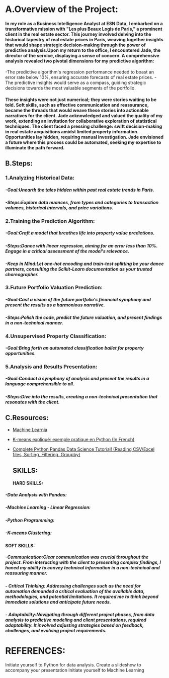 # A.Overview of the Project:




#### In my role as a Business Intelligence Analyst at ESN Data, I embarked on a transformative mission with "Les plus Beaux Logis de Paris," a prominent client in the real estate sector. This journey involved delving into the historical tapestry of real estate prices in Paris, weaving together insights that would shape strategic decision-making through the power of predictive analysis.Upon my return to the office, I encountered Jade, the director of the service, displaying a sense of concern. A comprehensive analysis revealed two pivotal dimensions for my predictive algorithm:
-The predictive algorithm's regression performance needed to boast an error rate below 10%, ensuring accurate forecasts of real estate prices.
-The predictive insights would serve as a compass, guiding strategic decisions towards the most valuable segments of the portfolio.
####  These insights were not just numerical; they were stories waiting to be told. Soft skills, such as effective communication and reassurance, became the threads that would weave these stories into actionable narratives for the client. Jade acknowledged and valued the quality of my work, extending an invitation for collaborative exploration of statistical techniques. The client faced a pressing challenge: swift decision-making in real estate acquisitions amidst limited property information. Opportunities lay hidden, requiring manual investigation. Jade envisioned a future where this process could be automated, seeking my expertise to illuminate the path forward.

## B.Steps:

   ### 1.Analyzing Historical Data:

 ##### -Goal:Unearth the tales hidden within past real estate trends in Paris.
 ##### -Steps:Explore data nuances, from types and categories to transaction volumes, historical intervals, and price variations.

   ### 2.Training the Prediction Algorithm:

 ##### -Goal:Craft a model that breathes life into property value predictions.
 ##### -Steps:Dance with linear regression, aiming for an error less than 10%. Engage in a critical assessment of the model's relevance.
 ##### -Keep in Mind:Let one-hot encoding and train-test splitting be your dance partners, consulting the Scikit-Learn documentation as your trusted choreographer.


   ### 3.Future Portfolio Valuation Prediction:

 ##### -Goal:Cast a vision of the future portfolio's financial symphony and present the results as a harmonious narrative.
 ##### -Steps:Polish the code, predict the future valuation, and present findings in a non-technical manner.


  ### 4.Unsupervised Property Classification:

 ##### -Goal:Bring forth an automated classification ballet for property opportunities.

  ### 5.Analysis and Results Presentation:

 ##### -Goal:Conduct a symphony of analysis and present the results in a language comprehensible to all.
 ##### -Steps:Dive into the results, creating a non-technical presentation that resonates with the client.


  ## C.Resources:
- [Machine Learnia](https://www.youtube.com/results?search_query=machine+learnia)
- [K-means expliqué: exemple pratique en Python (In French)](https://www.youtube.com/watch?v=h6bcU49mkkU)
- [Complete Python Pandas Data Science Tutorial! (Reading CSV/Excel files, Sorting, Filtering, Groupby)](https://www.youtube.com/watch?v=vmEHCJofslg&list=PLTAn-x7H2cSsAqPpC9ZHfBjexytKuuJ9I&index=2)


   ## SKILLS:
   #### HARD SKILLS:
 ##### -Data Analysis with Pandas:
 ##### -Machine Learning - Linear Regression:
 ##### -Python Programming:
 ##### -K-means Clustering:


   #### SOFT SKILLS:
 ##### -Communication:Clear communication was crucial throughout the project. From interacting with the client to presenting complex findings, I honed my ability to convey technical information in a non-technical and reassuring manner.
 ##### - Critical Thinking: Addressing challenges such as the need for automation demanded a critical evaluation of the available data, methodologies, and potential limitations. It required me to think beyond immediate solutions and anticipate future needs.

 ##### - Adaptability:Navigating through different project phases, from data analysis to predictive modeling and client presentations, required adaptability. It involved adjusting strategies based on feedback, challenges, and evolving project requirements.

   # REFERENCES:
   
Initiate yourself to Python for data analysis.
Create a slideshow to accompany your presentation
Initiate yourself to Machine Learning
